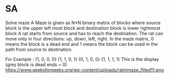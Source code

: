 # SA
Solve maze
A Maze is given as N*N binary matrix of blocks where source block is the upper left most block and destination block is lower rightmost block
 A rat starts from source and has to reach the destination. The rat can move only in four directions: up, down, left, right.
 In the maze matrix, 0 means the block is a dead end and 1 means the block can be used in the path from source to destination. 

For Example : 
                {1, 0, 0, 0}
                {1, 1, 0, 1}
                {0, 1, 0, 0}
                {1, 1, 1, 1}
  This is the  display (grey block is dead ends = 0)             
https://www.geeksforgeeks.org/wp-content/uploads/ratinmaze_filled11.png
